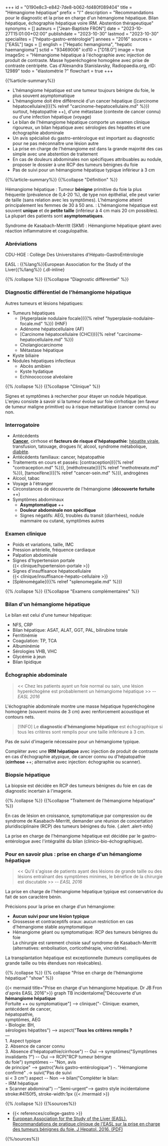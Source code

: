 +++
id = "0190e8c3-e842-7de8-b062-fd480f089404"
title = "Hémangiome hépatique"
prefix = "l'"
description = "Recommandations pour le diagnostic et la prise en charge d'un hémangiome hépatique. Bilan hépatique, échographie hépatique voire IRM. Abstention thérapeutique"
synonyms = []
auteurs = ["Jean-Baptiste FRON"]
date = "2023-10-27T15:01:00+02:00"
publishdate = "2023-10-30"
lastmod = "2023-10-30"
specialites = ["hépato-gastro-entérologie"]
annees = "2016"
sources = ["EASL"]
tags = []
english = ["Hepatic hemangioma", "hepatic haemangioma"]
sctid = "93469006"
icd10 = ["D18.0"]
image = true
imageSrc = "Hémangiome hépatique à l'échographie avec injection de produit de contraste. Masse hyperéchogène homogène avec prise de contraste centripète. Cas d'Alexandra Stanislavsky, Radiopaedia.org, rID: 12989"
todo = "élastométrie ?"
flowchart = true
+++

{{%article-summary%}}

- L'hémangiome hépatique est une tumeur toujours bénigne du foie, le plus souvent asymptomatique
- L'hémangiome doit être différencié d'un cancer hépatique ([carcinome hépatocellulaire]({{% relref "carcinome-hepatocellulaire.md" %}}) surtout, hépatopathie ++), d'une métastase (contexte de cancer connu) ou d'une infection hépatique (voyage)
- Le bilan de l'hémangiome hépatique comporte un examen clinique rigoureux, un bilan hépatique avec sérologies des hépatites et une échographie abdominale
- Un avis spécialisé du gastro-entérologue est important au diagnostic pour ne pas méconnaître une lésion autre
- La prise en charge de l'hémangiome est dans la grande majorité des cas simple avec une abstention de traitement
- En cas de douleurs abdominales non spécifiques attribuables au nodule, proposer le dossier à une RCP des tumeurs bénignes du foie
- Pas de suivi pour un hémangiome hépatique typique inférieur à 3 cm

{{%/article-summary%}}
{{%collapse "Définition" %}}

Hémangiome hépatique
: Tumeur **bénigne** primitive du foie la plus fréquente (prévalence de 0,4-20 %), de type non épithélial, elle peut varier de taille (sans relation avec les symptômes). L'hémangiome atteint principalement les femmes de 30 à 50 ans.
: L'hémangiome hépatique est souvent **unique** et de **petite taille** (inférieur à 4 cm mais 20 cm possibles). La plupart des patients sont **asymptomatiques**.

Syndrome de Kasabach-Merritt (SKM)
: Hémangiome hépatique géant avec réaction inflammatoire et coagulopathie.

### Abréviations

CDU-HGE
: Collège Des Universitaires d'Hépato-GastroEntérologie

EASL
: {{%lang%}}European Association for the Study of the Liver{{%/lang%}}
{.dl-inline}

{{% /collapse %}}
{{%collapse "Diagnostic différentiel" %}}

### Diagnostic différentiel de l'hémangiome hépatique

Autres tumeurs et lésions hépatiques:

- Tumeurs hépatiques
  - [Hyperplasie nodulaire focale]({{% relref "hyperplasie-nodulaire-focale.md" %}}) (HNF)
  - Adénome hépatocellulaire (AF)
  - [Carcinome hépatocellulaire (CHC)]({{% relref "carcinome-hepatocellulaire.md" %}})
  - Cholangiocarcinome
  - Métastase hépatique
- Kyste biliaire
- Nodules hépatiques infectieux
  - Abcès amibien
  - Kyste hydatique
  - Echinococcose alvéolaire

{{% /collapse %}}
{{%collapse "Clinique" %}}

Signes et symptômes à rechercher pour étayer un nodule hépatique. L'enjeu consiste à savoir si la tumeur évolue sur foie cirrhotique (en faveur de tumeur maligne primitive) ou à risque métastatique (cancer connu) ou non.

### Interrogatoire

- Antécédents  
  **[Cancer](/tags/cancer/)**, cirrhose et **facteurs de risque d'hépatopathie**: [hépatite virale](/tags/hepatite/), transfusion, tatouage, drogues IV, alcool, syndrome métabolique, [diabète](/tags/diabete/).
- Antécédents familiaux: cancer, hépatopathie
- Traitements en cours et passés: [contraception]({{% relref "contraception.md" %}}), [méthotrexate]({{% relref "methotrexate.md" %}}), [tamoxifène]({{% relref "cancer-sein.md" %}}), androgènes
- Alcool, tabac
- Voyage à l'étranger
- Circonstances de découverte de l'hémangiome (**découverte fortuite** ++)
- Symptômes abdominaux
  - **Asymptomatique** ++
  - **Douleur abdominale non spécifique**
  - Signes négatifs: AEG, troubles du transit (diarrhées), nodule mammaire ou cutané, symptômes autres

### Examen clinique

- Poids et variations, taille, IMC
- Pression artérielle, fréquence cardiaque
- Palpation abdominale
- Signes d'hypertension portale  
  {{< clinique/hypertension-portale >}}
- Signes d'insuffisance hépatocellulaire  
  {{< clinique/insuffisance-hepato-cellulaire >}}
- [Splénomégalie]({{% relref "splenomegalie.md" %}})

{{% /collapse %}}
{{%collapse "Examens complémentaires" %}}

### Bilan d'un hémangiome hépatique

Le bilan est celui d'une tumeur hépatique:

- NFS, CRP
- Bilan hépatique: ASAT, ALAT, GGT, PAL, bilirubine totale
- Ferritinémie
- Coagulation: TP, TCA
- Albuminémie
- Sérologies VHB, VHC
- Glycémie à jeun
- Bilan lipidique

### Échographie abdominale

> << Chez les patients ayant un foie normal ou sain, une lésion hyperéchogène est probablement un hémangiome hépatique >> -- *EASL 2016*

L'échographie abdominale montre une masse hépatique hyperéchogène homogène (souvent moins de 3 cm) avec renforcement acoustique et contours nets.

> [!INFO]
> Le **diagnostic d'hémangiome hépatique** est échographique si tous les critères sont remplis pour une taille inférieure à 3 cm.

Pas de suivi d'imagerie nécessaire pour un hémangiome typique.

Compléter avec une **IRM hépatique** avec injection de produit de contraste en cas d'échographie atypique, de cancer connu ou d'hépatopathie (**cirrhose** ++; alternative avec injection: échographie ou scanner).

### Biopsie hépatique

La biopsie est décidée en RCP des tumeurs bénignes du foie en cas de diagnostic incertain à l'imagerie.

{{% /collapse %}}
{{%collapse "Traitement de l'hémangiome hépatique" %}}

En cas de lésion en croissance, symptomatique par compression ou de syndrome de Kasabach-Merritt, demander une réunion de concertation pluridisciplinaire (RCP) des tumeurs bénignes du foie.
{.alert .alert-info}

La prise en charge de l'hémangiome hépatique est décidée par le gastro-entérologue avec l'intégralité du bilan (clinico-bio-échographique).

### Pour en savoir plus : prise en charge d'un hémangiome hépatique

> << Qu'il s'agisse de patients ayant des lésions de grande taille ou des lésions entraînant des symptômes minimes, le bénéfice de la chirurgie est discutable >> -- *EASL 2016*

La prise en charge de l'hémangiome hépatique typique est conservatrice du fait de son caractère bénin.

Précisions pour la prise en charge d'un hémangiome:

- **Aucun suivi pour une lésion typique**
- Grossesse et contraceptifs oraux: aucun restriction en cas d'hémangiome stable asymptomatique
- Hémangiome géant ou symptomatique: RCP des tumeurs bénignes du foie  
  La chirurgie est rarement choisie sauf syndrome de Kasabach-Merritt (alternatives: embolisation, corticothérapie, vincristine).

La transplantation hépatique est exceptionnelle (tumeurs compliquées de grande taille ou très étendues non résécables).

{{% /collapse %}}
{{% collapse "Prise en charge de l'hémangiome hépatique" "show" %}}

{{< mermaid title="Prise en charge d'un hémangiome hépatique. Dr JB Fron d'après EASL 2016">}}
graph TB
  incidentalome["Découverte d'un<br><b>hémangiome hépatique</b><br>Fortuite ++ ou symptomatique"] --> clinique("- Clinique: examen,<br> antécédent de cancer,<br>hépatopathie,<br>symptômes, AEG<br>- Biologie: BH,<br>sérologies hépatites") --> aspect("<b>Tous les critères remplis ?</b><br>—<br>1. Aspect typique<br>2. Absence de cancer connu<br>3. Absence d'hépatopathie/cirrhose") -- Oui --> symptômes("Symptômes invalidants ?") -- Oui --> RCP("RCP tumeur bénigne<br>du foie")
      symptômes -- "Non, avis<br>de principe" --> gastro("Avis gastro-entérologique") -. "Hémangiome confirmé" .-> suivi("Pas de suivi<br>si &lt; 3 cm")
    aspect -- Non --> bilan("Compléter le bilan:<br>- IRM hépatique<br>± Scanner abdominal") --"Semi-urgent"--> gastro
  style incidentalome stroke:#4150f5, stroke-width:1px
{{< /mermaid >}}

{{% /collapse %}}
{{%sources%}}

- {{< references/college-gastro >}}
- [European Association for the Study of the Liver (EASL). Recommandations de pratique clinique de l'EASL sur la prise en charge des tumeurs bénignes du foie. J Hepatol. 2016. (PDF)](https://easl.eu/wp-content/uploads/2018/10/2016-BLT_FR.pdf)

{{%/sources%}}
